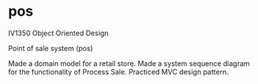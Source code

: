 # pos
IV1350 Object Oriented Design

Point of sale system (pos)

Made a domain model for a retail store. 
Made a system sequence diagram for the functionality of Process Sale.
Practiced MVC design pattern. 
